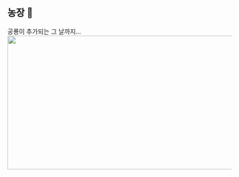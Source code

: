 ## 농장 🌱
공룡이 추가되는 그 날까지...   
<a href="https://github.com/devxb/gitanimals">
<img
  src="https://render.gitanimals.org/farms/JsooAh"
  width="600"
  height="300"
/>
</a>

<!--
**JsooAh/JsooAh** is a ✨ _special_ ✨ repository because its `README.md` (this file) appears on your GitHub profile.

Here are some ideas to get you started:

- 🔭 I’m currently working on ...
- 🌱 I’m currently learning ...
- 👯 I’m looking to collaborate on ...
- 🤔 I’m looking for help with ...
- 💬 Ask me about ...
- 📫 How to reach me: ...
- 😄 Pronouns: ...
- ⚡ Fun fact: ...
-->
